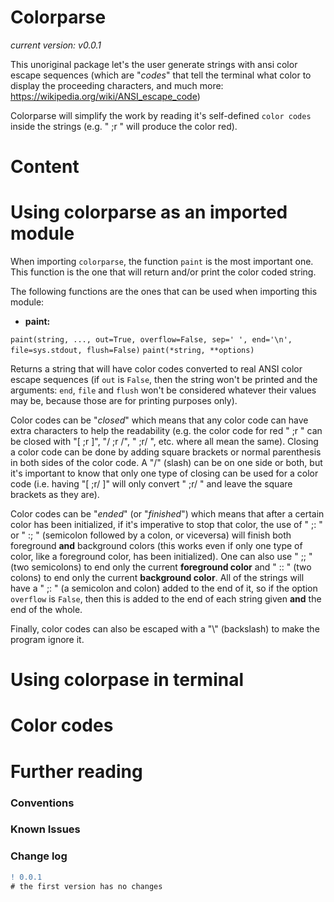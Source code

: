 # Colorparse

_current version: v0.0.1_

This unoriginal package let's the user generate strings with ansi color escape sequences (which are "*codes*" that tell the terminal what color to display the proceeding characters, and much more: <https://wikipedia.org/wiki/ANSI_escape_code>)

Colorparse will simplify the work by reading it's self-defined `color codes` inside the strings (e.g. " ;r " will produce the color red).

# Content

# Using colorparse as an imported module

When importing `colorparse`, the function `paint` is the most important one. This function is the one that will return and/or print the color coded string.

The following functions are the ones that can be used when importing this module:

- **paint:**

`paint(string, ..., out=True, overflow=False, sep=' ', end='\n', file=sys.stdout, flush=False)`
`paint(*string, **options)`

Returns a string that will have color codes converted to real ANSI color escape sequences (if `out` is `False`, then the string won't be printed and the arguments: `end`, `file` and `flush` won't be considered whatever their values may be, because those are for printing purposes only).

Color codes can be "*closed*" which means that any color code can have extra characters to help the readability (e.g. the color code for red " ;r " can be closed with "\[ ;r \]", "/ ;r /", " ;r/ ", etc. where all mean the same). Closing a color code can be done by adding square brackets or normal parenthesis in both sides of the color code. A "/" (slash) can be on one side or both, but it's important to know that only one type of closing can be used for a color code (i.e. having "\[ ;r/ \]" will only convert " ;r/ " and leave the square brackets as they are).

Color codes can be "*ended*" (or "*finished*") which means that after a certain color has been initialized, if it's imperative to stop that color, the use of " ;: " or " :; " (semicolon followed by a colon, or viceversa) will finish both foreground **and** background colors (this works even if only one type of color, like a foreground color, has been initialized). One can also use " ;; " (two semicolons) to end only the current **foreground color** and " :: " (two colons) to end only the current **background color**. All of the strings will have a " ;: " (a semicolon and colon) added to the end of it, so if the option `overflow` is `False`, then this is added to the end of each string given **and** the end of the whole.

Finally, color codes can also be escaped with a "\\" (backslash) to make the program ignore it.

# Using colorpase in terminal

# Color codes

# Further reading

### Conventions
### Known Issues
### Change log

```diff
! 0.0.1
# the first version has no changes
```
